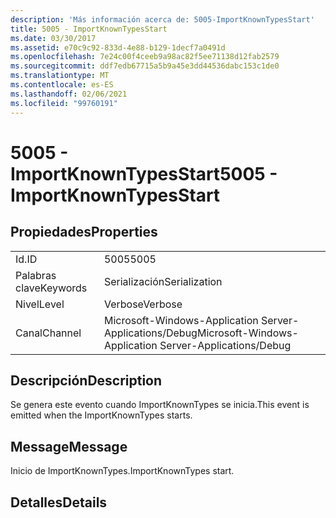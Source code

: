 ```yaml
---
description: 'Más información acerca de: 5005-ImportKnownTypesStart'
title: 5005 - ImportKnownTypesStart
ms.date: 03/30/2017
ms.assetid: e70c9c92-833d-4e88-b129-1decf7a0491d
ms.openlocfilehash: 7e24c00f4ceeb9a98ac82f5ee71138d12fab2579
ms.sourcegitcommit: ddf7edb67715a5b9a45e3dd44536dabc153c1de0
ms.translationtype: MT
ms.contentlocale: es-ES
ms.lasthandoff: 02/06/2021
ms.locfileid: "99760191"
---
```

# <a name="5005---importknowntypesstart"></a><span data-ttu-id="3b09d-103">5005 - ImportKnownTypesStart</span><span class="sxs-lookup"><span data-stu-id="3b09d-103">5005 - ImportKnownTypesStart</span></span>

## <a name="properties"></a><span data-ttu-id="3b09d-104">Propiedades</span><span class="sxs-lookup"><span data-stu-id="3b09d-104">Properties</span></span>  
  
|||  
|-|-|  
|<span data-ttu-id="3b09d-105">Id.</span><span class="sxs-lookup"><span data-stu-id="3b09d-105">ID</span></span>|<span data-ttu-id="3b09d-106">5005</span><span class="sxs-lookup"><span data-stu-id="3b09d-106">5005</span></span>|  
|<span data-ttu-id="3b09d-107">Palabras clave</span><span class="sxs-lookup"><span data-stu-id="3b09d-107">Keywords</span></span>|<span data-ttu-id="3b09d-108">Serialización</span><span class="sxs-lookup"><span data-stu-id="3b09d-108">Serialization</span></span>|  
|<span data-ttu-id="3b09d-109">Nivel</span><span class="sxs-lookup"><span data-stu-id="3b09d-109">Level</span></span>|<span data-ttu-id="3b09d-110">Verbose</span><span class="sxs-lookup"><span data-stu-id="3b09d-110">Verbose</span></span>|  
|<span data-ttu-id="3b09d-111">Canal</span><span class="sxs-lookup"><span data-stu-id="3b09d-111">Channel</span></span>|<span data-ttu-id="3b09d-112">Microsoft-Windows-Application Server-Applications/Debug</span><span class="sxs-lookup"><span data-stu-id="3b09d-112">Microsoft-Windows-Application Server-Applications/Debug</span></span>|  
  
## <a name="description"></a><span data-ttu-id="3b09d-113">Descripción</span><span class="sxs-lookup"><span data-stu-id="3b09d-113">Description</span></span>  

 <span data-ttu-id="3b09d-114">Se genera este evento cuando ImportKnownTypes se inicia.</span><span class="sxs-lookup"><span data-stu-id="3b09d-114">This event is emitted when the ImportKnownTypes starts.</span></span>  
  
## <a name="message"></a><span data-ttu-id="3b09d-115">Message</span><span class="sxs-lookup"><span data-stu-id="3b09d-115">Message</span></span>  

 <span data-ttu-id="3b09d-116">Inicio de ImportKnownTypes.</span><span class="sxs-lookup"><span data-stu-id="3b09d-116">ImportKnownTypes start.</span></span>  
  
## <a name="details"></a><span data-ttu-id="3b09d-117">Detalles</span><span class="sxs-lookup"><span data-stu-id="3b09d-117">Details</span></span>

